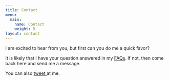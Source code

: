 ```yaml
---
title: Contact
menu:
  main:
    name: Contact
    weight: 5
layout: contact
---
```


I am excited to hear from you, but first can you do me a quick favor?

It is likely that I have your question answered in my <a href="https://www.moneerrifai.com/about#faqs">FAQs</a>. If not, then come back here and send me a message. 

You can also <a href="https://twitter.com/moneerrifai" target="_blank">tweet <i class="fab fa-twitter"></i></a> at me.

